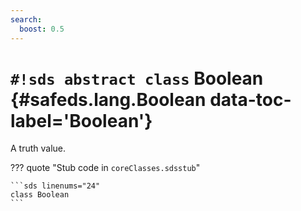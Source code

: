 ```yaml
---
search:
  boost: 0.5
---
```


# `#!sds abstract class` Boolean {#safeds.lang.Boolean data-toc-label='Boolean'}

A truth value.

??? quote "Stub code in `coreClasses.sdsstub`"

    ```sds linenums="24"
    class Boolean
    ```
